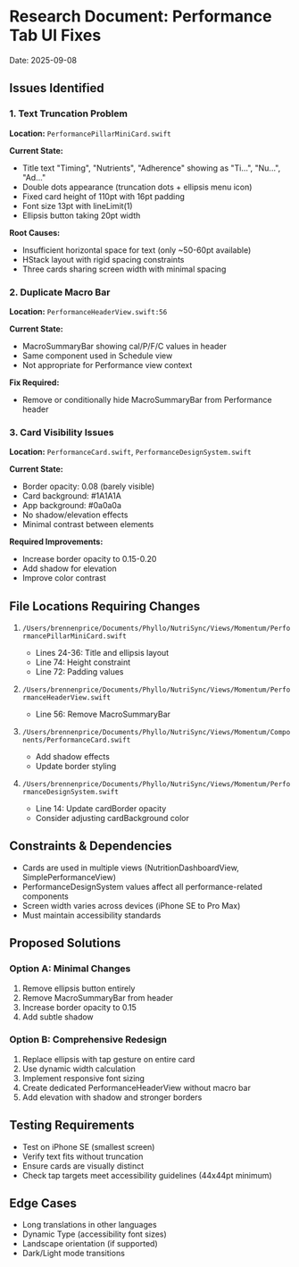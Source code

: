 # Research Document: Performance Tab UI Fixes
Date: 2025-09-08

## Issues Identified

### 1. Text Truncation Problem
**Location:** `PerformancePillarMiniCard.swift`

**Current State:**
- Title text "Timing", "Nutrients", "Adherence" showing as "Ti...", "Nu...", "Ad..."
- Double dots appearance (truncation dots + ellipsis menu icon)
- Fixed card height of 110pt with 16pt padding
- Font size 13pt with lineLimit(1)
- Ellipsis button taking 20pt width

**Root Causes:**
- Insufficient horizontal space for text (only ~50-60pt available)
- HStack layout with rigid spacing constraints
- Three cards sharing screen width with minimal spacing

### 2. Duplicate Macro Bar
**Location:** `PerformanceHeaderView.swift:56`

**Current State:**
- MacroSummaryBar showing cal/P/F/C values in header
- Same component used in Schedule view
- Not appropriate for Performance view context

**Fix Required:**
- Remove or conditionally hide MacroSummaryBar from Performance header

### 3. Card Visibility Issues
**Location:** `PerformanceCard.swift`, `PerformanceDesignSystem.swift`

**Current State:**
- Border opacity: 0.08 (barely visible)
- Card background: #1A1A1A
- App background: #0a0a0a
- No shadow/elevation effects
- Minimal contrast between elements

**Required Improvements:**
- Increase border opacity to 0.15-0.20
- Add shadow for elevation
- Improve color contrast

## File Locations Requiring Changes

1. `/Users/brennenprice/Documents/Phyllo/NutriSync/Views/Momentum/PerformancePillarMiniCard.swift`
   - Lines 24-36: Title and ellipsis layout
   - Line 74: Height constraint
   - Line 72: Padding values

2. `/Users/brennenprice/Documents/Phyllo/NutriSync/Views/Momentum/PerformanceHeaderView.swift`
   - Line 56: Remove MacroSummaryBar

3. `/Users/brennenprice/Documents/Phyllo/NutriSync/Views/Momentum/Components/PerformanceCard.swift`
   - Add shadow effects
   - Update border styling

4. `/Users/brennenprice/Documents/Phyllo/NutriSync/Views/Momentum/PerformanceDesignSystem.swift`
   - Line 14: Update cardBorder opacity
   - Consider adjusting cardBackground color

## Constraints & Dependencies

- Cards are used in multiple views (NutritionDashboardView, SimplePerformanceView)
- PerformanceDesignSystem values affect all performance-related components
- Screen width varies across devices (iPhone SE to Pro Max)
- Must maintain accessibility standards

## Proposed Solutions

### Option A: Minimal Changes
1. Remove ellipsis button entirely
2. Remove MacroSummaryBar from header
3. Increase border opacity to 0.15
4. Add subtle shadow

### Option B: Comprehensive Redesign
1. Replace ellipsis with tap gesture on entire card
2. Use dynamic width calculation
3. Implement responsive font sizing
4. Create dedicated PerformanceHeaderView without macro bar
5. Add elevation with shadow and stronger borders

## Testing Requirements
- Test on iPhone SE (smallest screen)
- Verify text fits without truncation
- Ensure cards are visually distinct
- Check tap targets meet accessibility guidelines (44x44pt minimum)

## Edge Cases
- Long translations in other languages
- Dynamic Type (accessibility font sizes)
- Landscape orientation (if supported)
- Dark/Light mode transitions